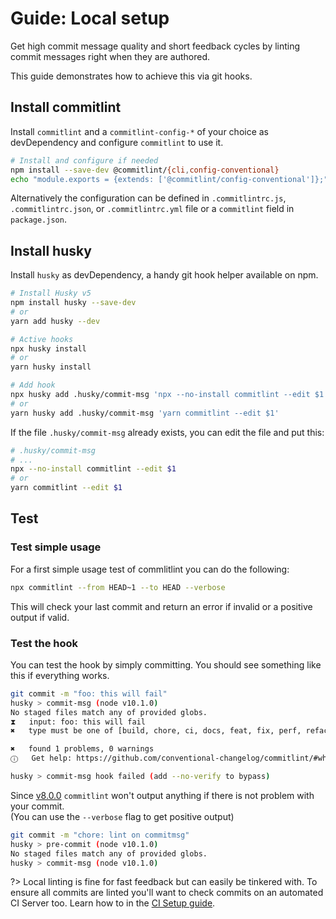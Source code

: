 # Guide: Local setup

Get high commit message quality and short feedback cycles by linting commit messages right when they are authored.

This guide demonstrates how to achieve this via git hooks.

## Install commitlint

Install `commitlint` and a `commitlint-config-*` of your choice as devDependency and
configure `commitlint` to use it.

```bash
# Install and configure if needed
npm install --save-dev @commitlint/{cli,config-conventional}
echo "module.exports = {extends: ['@commitlint/config-conventional']};" > commitlint.config.js
```

Alternatively the configuration can be defined in `.commitlintrc.js`, `.commitlintrc.json`, or `.commitlintrc.yml` file or a `commitlint` field in `package.json`.

## Install husky

Install `husky` as devDependency, a handy git hook helper available on npm.

```sh
# Install Husky v5
npm install husky --save-dev
# or
yarn add husky --dev

# Active hooks
npx husky install
# or
yarn husky install

# Add hook
npx husky add .husky/commit-msg 'npx --no-install commitlint --edit $1'
# or
yarn husky add .husky/commit-msg 'yarn commitlint --edit $1'
```

If the file `.husky/commit-msg` already exists, you can edit the file and put this:

```sh
# .husky/commit-msg
# ...
npx --no-install commitlint --edit $1
# or
yarn commitlint --edit $1
```

## Test

### Test simple usage

For a first simple usage test of commlitlint you can do the following:

```bash
npx commitlint --from HEAD~1 --to HEAD --verbose
```

This will check your last commit and return an error if invalid or a positive output if valid.

### Test the hook

You can test the hook by simply committing. You should see something like this if everything works.

```bash
git commit -m "foo: this will fail"
husky > commit-msg (node v10.1.0)
No staged files match any of provided globs.
⧗   input: foo: this will fail
✖   type must be one of [build, chore, ci, docs, feat, fix, perf, refactor, revert, style, test] [type-enum]

✖   found 1 problems, 0 warnings
ⓘ   Get help: https://github.com/conventional-changelog/commitlint/#what-is-commitlint

husky > commit-msg hook failed (add --no-verify to bypass)
```

Since [v8.0.0](https://github.com/conventional-changelog/commitlint/releases/tag/v8.0.0) `commitlint` won't output anything if there is not problem with your commit.  
(You can use the `--verbose` flag to get positive output)

```bash
git commit -m "chore: lint on commitmsg"
husky > pre-commit (node v10.1.0)
No staged files match any of provided globs.
husky > commit-msg (node v10.1.0)
```

?> Local linting is fine for fast feedback but can easily be tinkered with. To ensure all commits are linted you'll want to check commits on an automated CI Server too. Learn how to in the [CI Setup guide](guides-ci-setup.md).

